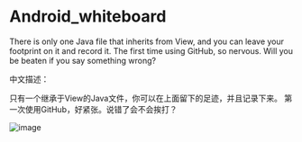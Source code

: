 # Android_whiteboard


There is only one Java file that inherits from View, and you can leave your footprint on it and record it.
The first time using GitHub, so nervous. Will you be beaten if you say something wrong?



中文描述：

只有一个继承于View的Java文件，你可以在上面留下的足迹，并且记录下来。
第一次使用GitHub，好紧张。说错了会不会挨打？


![image](https://github.com/tyongsong1231/Android_whiteboard/tree/master/app/src/main/assets/screenshots/sc.png)

